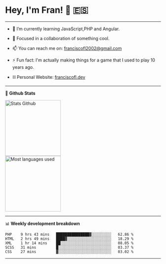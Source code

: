 # Hey, I'm Fran! 👋 :es:

-------

- 🌱 I’m currently learning JavaScript,PHP and Angular.

- 👯 Focused in a collaboration of something cool.

- 📫 You can reach me on: franciscofl2002@gmail.com

- ⚡ Fun fact: I'm actually making things for a game that I used to play 10 years ago.

- ⛓  Personal Website: [franciscofl.dev](https://www.franciscofl.dev/)

-------

📝 **Github Stats**


<div align="left">
  <img height="180em" src="https://github-readme-stats.vercel.app/api?username=franciscofl12&count_private=true&show_icons=true&theme=dracula&bg_color=-45deg,282A36,3D3344" alt="Stats Github"/>
  <br>
  <img height="180em" src="https://github-readme-stats.vercel.app/api/top-langs/?username=franciscofl12&count_private&theme=dracula&bg_color=-45deg,282A36,3D3344&layout=compact&langs_count=6" alt="Most languages used"/>
</div>

-------

📊 **Weekly development breakdown**


<!--START_SECTION:waka-->
```text
PHP    9 hrs 43 mins   ███████████████▓░░░░░░░░░   62.86 % 
HTML   2 hrs 49 mins   ████▓░░░░░░░░░░░░░░░░░░░░   18.29 % 
XML    1 hr 14 mins    ██░░░░░░░░░░░░░░░░░░░░░░░   08.05 % 
SCSS   31 mins         █░░░░░░░░░░░░░░░░░░░░░░░░   03.37 % 
CSS    27 mins         ▓░░░░░░░░░░░░░░░░░░░░░░░░   03.02 % 
```
<!--END_SECTION:waka-->

-------

